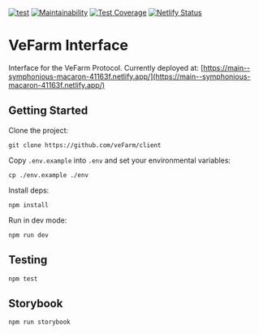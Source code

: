 [![test](https://github.com/veFarm/client/workflows/test/badge.svg)](https://github.com/veFarm/client/actions/workflows/test.yml)
[![Maintainability](https://api.codeclimate.com/v1/badges/fdd1d0c953b7d5565216/maintainability)](https://codeclimate.com/github/veFarm/client/maintainability)
[![Test Coverage](https://api.codeclimate.com/v1/badges/fdd1d0c953b7d5565216/test_coverage)](https://codeclimate.com/github/veFarm/client/test_coverage)
[![Netlify Status](https://api.netlify.com/api/v1/badges/c6966685-9414-4895-85f8-10b42cd3bc43/deploy-status)](https://app.netlify.com/sites/symphonious-macaron-41163f/deploys)

# VeFarm Interface

Interface for the VeFarm Protocol. Currently deployed at: [https://main--symphonious-macaron-41163f.netlify.app/](https://main--symphonious-macaron-41163f.netlify.app/)

## Getting Started

Clone the project:
```
git clone https://github.com/veFarm/client
```

Copy `.env.example` into `.env` and set your environmental variables:
```
cp ./env.example ./env
```

Install deps:
```
npm install
```

Run in dev mode:
```
npm run dev
```

## Testing

```
npm test
```

## Storybook

```
npm run storybook
```
